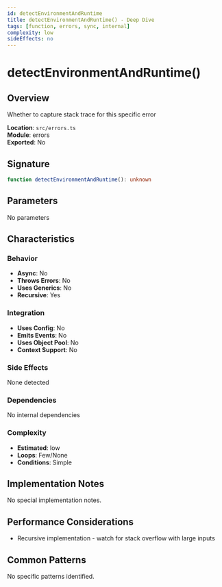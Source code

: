 ```yaml
---
id: detectEnvironmentAndRuntime
title: detectEnvironmentAndRuntime() - Deep Dive
tags: [function, errors, sync, internal]
complexity: low
sideEffects: no
---
```


# detectEnvironmentAndRuntime()

## Overview
Whether to capture stack trace for this specific error

**Location**: `src/errors.ts`  
**Module**: errors  
**Exported**: No  

## Signature
```typescript
function detectEnvironmentAndRuntime(): unknown
```

## Parameters
No parameters

## Characteristics

### Behavior
- **Async**: No
- **Throws Errors**: No
- **Uses Generics**: No
- **Recursive**: Yes

### Integration
- **Uses Config**: No
- **Emits Events**: No
- **Uses Object Pool**: No
- **Context Support**: No

### Side Effects
None detected

### Dependencies
No internal dependencies

### Complexity
- **Estimated**: low
- **Loops**: Few/None
- **Conditions**: Simple



## Implementation Notes
No special implementation notes.

## Performance Considerations
- Recursive implementation - watch for stack overflow with large inputs

## Common Patterns
No specific patterns identified.

